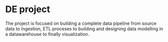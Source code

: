 
# DE project

The project is focused on building a complete data pipeline from source data to ingestion, ETL proceses to building and designing data modelling in a datawarehouse to finally visualization.

